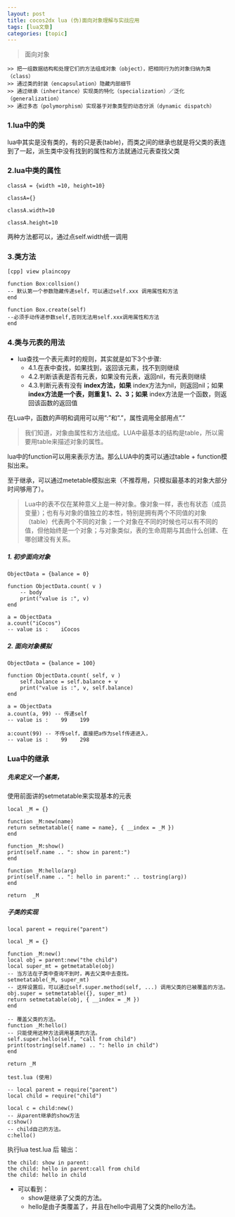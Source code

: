 ```yaml
---
layout: post
title: cocos2dx lua (伪)面向对象理解与实战应用 
tags: [lua文章]
categories: [topic]
---
```

> 面向对象
    
    
    >> 把一组数据结构和处理它们的方法组成对象（object），把相同行为的对象归纳为类（class）
    >> 通过类的封装（encapsulation）隐藏内部细节
    >> 通过继承（inheritance）实现类的特化（specialization）／泛化（generalization）
    >> 通过多态（polymorphism）实现基于对象类型的动态分派（dynamic dispatch）
    

### 1.lua中的类

lua中其实是没有类的，有的只是表(table)，而类之间的继承也就是将父类的表连到了一起，派生类中没有找到的属性和方法就通过元表查找父类

### 2.lua中类的属性

    
    
    classA = {width =10, height=10}
    
    classA={}
    
    classA.width=10
    
    classA.height=10
    

两种方法都可以，通过点self.width统一调用

### 3.类方法

    
    
    [cpp] view plaincopy
    
    function Box:collsion()
    -- 默认第一个参数隐藏传递self，可以通过self.xxx 调用属性和方法
    end
    
    function Box.create(self)
    --必须手动传递参数self,否则无法用self.xxx调用属性和方法
    end
    

### 4.类与元表的用法

  * lua查找一个表元素时的规则，其实就是如下3个步骤:
    * 4.1.在表中查找，如果找到，返回该元素，找不到则继续
    * 4.2.判断该表是否有元表，如果没有元表，返回nil，有元表则继续
    * 4.3.判断元表有没有 **index方法，如果** index方法为nil，则返回nil；如果 **index方法是一个表，则重复1、2、3；如果** index方法是一个函数，则返回该函数的返回值

在Lua中，函数的声明和调用可以用”:”和”.”，属性调用全部用点”.”

> 我们知道，对象由属性和方法组成。LUA中最基本的结构是table，所以需要用table来描述对象的属性。

lua中的function可以用来表示方法。那么LUA中的类可以通过table + function模拟出来。

至于继承，可以通过metetable模拟出来（不推荐用，只模拟最基本的对象大部分时间够用了）。

>
> Lua中的表不仅在某种意义上是一种对象。像对象一样，表也有状态（成员变量）；也有与对象的值独立的本性，特别是拥有两个不同值的对象（table）代表两个不同的对象；一个对象在不同的时候也可以有不同的值，但他始终是一个对象；与对象类似，表的生命周期与其由什么创建、在哪创建没有关系。

##### 1\. 初步面向对象

    
    
    ObjectData = {balance = 0}
    
    function ObjectData.count( v )
        -- body
        print("value is :", v)
    end
    
    a = ObjectData
    a.count("iCocos")
    -- value is :    iCocos
    

##### 2\. 面向对象模拟

    
    
    ObjectData = {balance = 100}
    
    function ObjectData.count( self, v )
        self.balance = self.balance + v
        print("value is :", v, self.balance)
    end
    
    a = ObjectData
    a.count(a, 99) -- 传递self
    -- value is :    99    199
    
    a:count(99) -- 不传self，直接把a作为self传递进入，
    -- value is :    99    298
    

### Lua中的继承

##### 先来定义一个基类，

使用前面讲的setmetatable来实现基本的元表

    
    
    local _M = {}
    
    function _M:new(name)
    return setmetatable({ name = name}, { __index = _M })
    end
    
    function _M:show()
    print(self.name .. ": show in parent:")
    end
    
    function _M:hello(arg)
    print(self.name .. ": hello in parent:" .. tostring(arg))
    end
    
    return  _M
    

##### 子类的实现

    
    
    local parent = require("parent")
    
    local _M = {}
    
    function _M:new()
    local obj = parent:new("the child")
    local super_mt = getmetatable(obj)
    -- 当方法在子类中查询不到时，再去父类中去查找。
    setmetatable(_M, super_mt)
    -- 这样设置后，可以通过self.super.method(self, ...) 调用父类的已被覆盖的方法。
    obj.super = setmetatable({}, super_mt)
    return setmetatable(obj, { __index = _M })
    end
    
    -- 覆盖父类的方法。
    function _M:hello()
    -- 只能使用这种方法调用基类的方法。
    self.super.hello(self, "call from child")
    print(tostring(self.name) .. ": hello in child")
    end
    
    return _M
    
    test.lua (使用)
    
    -- local parent = require("parent")
    local child = require("child")
    
    local c = child:new()
    -- 从parent继承的show方法
    c:show()
    -- child自己的方法。
    c:hello()
    

执行lua test.lua 后 输出：

    
    
    the child: show in parent:
    the child: hello in parent:call from child
    the child: hello in child
    

  * 可以看到：
    * show是继承了父类的方法。
    * hello是由子类覆盖了，并且在hello中调用了父类的hello方法。